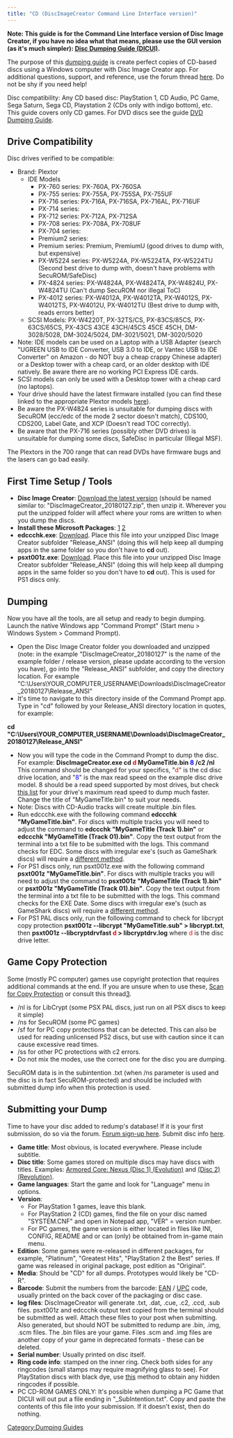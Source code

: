 ```yaml
---
title: "CD (DiscImageCreator Command Line Interface version)"
---
```


**Note: This guide is for the Command Line Interface version of Disc
Image Creator, if you have no idea what that means, please use the GUI
version (as it's much simpler): [Disc Dumping Guide
(DICUI)](Disc_Dumping_Guide_\(DICUI\) "wikilink").**

The purpose of this [dumping guide](Dumping-Guides "wikilink") is create
perfect copies of CD-based discs using a Windows computer with Disc
Image Creator app. For additional questions, support, and reference, use
the forum thread
[here](http://forum.redump.org/topic/10483/discimagecreator/). Do not be
shy if you need help\!

Disc compatibility: Any CD based disc: PlayStation 1, CD Audio, PC Game,
Sega Saturn, Sega CD, Playstation 2 (CDs only with indigo bottom), etc.
This guide covers only CD games. For DVD discs see the guide [DVD
Dumping Guide](DVD_Dumping_Guide_\(Disc_Image_Creator\) "wikilink").

## Drive Compatibility

Disc drives verified to be compatible:

  - Brand: Plextor
      - IDE Models
          - PX-760 series: PX-760A, PX-760SA
          - PX-755 series: PX-755A, PX-755SA, PX-755UF
          - PX-716 series: PX-716A, PX-716SA, PX-716AL, PX-716UF
          - PX-714 series:
          - PX-712 series: PX-712A, PX-712SA
          - PX-708 series: PX-708A, PX-708UF
          - PX-704 series:
          - Premium2 series:
          - Premium series: Premium, PremiumU (good drives to dump with,
            but expensive)
          - PX-W5224 series: PX-W5224A, PX-W5224TA, PX-W5224TU (Second
            best drive to dump with, doesn't have problems with
            SecuROM/SafeDisc)
          - PX-4824 series: PX-W4824A, PX-W4824TA, PX-W4824U, PX-W4824TU
            (Can't dump SecuROM nor illegal ToC)
          - PX-4012 series: PX-W4012A, PX-W4012TA, PX-W4012S,
            PX-W4012TS, PX-W4012U, PX-W4012TU (Best drive to dump with,
            reads errors better)
      - SCSI Models: PX-W4220T, PX-32TS/CS, PX-83CS/85CS, PX-63CS/65CS,
        PX-43CS 43CE 43CH/45CS 45CE 45CH, DM-3028/5028, DM-3024/5024,
        DM-3021/5021, DM-3020/5020
  - Note: IDE models can be used on a Laptop with a USB Adapter (search
    "UGREEN USB to IDE Converter, USB 3.0 to IDE, or Vantec USB to IDE
    Converter" on Amazon - do NOT buy a cheap crappy Chinese adapter) or
    a Desktop tower with a cheap card, or an older desktop with IDE
    natively. Be aware there are no working PCI Express IDE cards.
  - SCSI models can only be used with a Desktop tower with a cheap card
    (no laptops).
  - Your drive should have the latest firmware installed (you can find
    these linked to the appropriate Plextor models
    [here](#CD-Rom_.2F_CD-Audio "wikilink")).
  - Be aware the PX-W4824 series is unsuitable for dumping discs with
    SecuROM (ecc/edc of the mode 2 sector doesn't match), CDS100,
    CDS200, Label Gate, and XCP (Doesn't read TOC correctly).
  - Be aware that the PX-716 series (possibly other DVD drives) is
    unsuitable for dumping some discs, SafeDisc in particular (Illegal
    MSF).

The Plextors in the 700 range that can read DVDs have firmware bugs and
the lasers can go bad easily.

## First Time Setup / Tools

  - **Disc Image Creator**: [Download the latest
    version](https://github.com/saramibreak/DiscImageCreator/releases)
    (should be named similar to: "DiscImageCreator_20180127.zip", then
    unzip it. Wherever you put the unzipped folder will affect where
    your roms are written to when you dump the discs.
  - **Install these Microsoft Packages**:
    [1](https://www.microsoft.com/en-us/download/details.aspx?id=49981)
    [2](https://www.microsoft.com/en-us/download/details.aspx?id=52685)
  - **edccchk.exe**:
    [Download](http://redump.org/download/edccchk-1.26.rar). Place this
    file into your unzipped Disc Image Creator subfolder "Release_ANSI"
    (doing this will help keep all dumping apps in the same folder so
    you don't have to **cd** out).
  - **psxt001z.exe**:
    [Download](http://redump.org/download/psxt001z-0.21b1.7z). Place
    this file into your unzipped Disc Image Creator subfolder
    "Release_ANSI" (doing this will help keep all dumping apps in the
    same folder so you don't have to **cd** out). This is used for PS1
    discs only.

## Dumping

Now you have all the tools, are all setup and ready to begin dumping.
Launch the native Windows app "Command Prompt" (Start menu \> Windows
System \> Command Prompt).

  - Open the Disc Image Creator folder you downloaded and unzipped
    (note: in the example "DiscImageCreator_20180127" is the name of
    the example folder / release version, please update according to the
    version you have), go into the "Release_ANSI" subfolder, and copy
    the directory location. For example
    "C:\\Users\\YOUR_COMPUTER_USERNAME\\Downloads\\DiscImageCreator_20180127\\Release_ANSI"
  - It's time to navigate to this directory inside of the Command Prompt
    app. Type in "cd" followed by your Release_ANSI directory location
    in quotes, for example:

**cd
"C:\\Users\\YOUR_COMPUTER_USERNAME\\Downloads\\DiscImageCreator_20180127\\Release_ANSI"**

  - Now you will type the code in the Command Prompt to dump the disc.
    For example: **DiscImageCreator.exe cd
    <span style="color:red">d</span> MyGameTitle.bin
    <span style="color:#0000FF">8</span> /c2 /nl** This command should
    be changed for your specifics, "<span style="color:red">d</span>" is
    the cd disc drive location, and
    "<span style="color:#0000FF">8</span>" is the max read speed on the
    example disc drive model. 8 should be a read speed supported by most
    drives, but check [this list](Disc_Drive_Read_Speeds "wikilink") for
    your drive's maximum read speed to dump much faster. Change the
    title of "MyGameTitle.bin" to suit your needs.
  - Note: Discs with CD-Audio tracks will create multiple .bin files.
  - Run edccchk.exe with the following command **edccchk
    "MyGameTitle.bin"**. For discs with multiple tracks you will need to
    adjust the command to **edccchk "MyGameTitle (Track 1).bin"** or
    **edccchk "MyGameTitle (Track 01).bin"**. Copy the text output from
    the terminal into a txt file to be submitted with the logs. This
    command checks for EDC. Some discs with irregular exe's (such as
    GameShark discs) will require a [different
    method](PSX_Date_and_EDC_Check_on_Discs_with_Non-Standard_EXE "wikilink").
  - For PS1 discs only, run psxt001z.exe with the following command
    **psxt001z "MyGameTitle.bin"**. For discs with multiple tracks you
    will need to adjust the command to **psxt001z "MyGameTitle (Track
    1).bin"** or **psxt001z "MyGameTitle (Track 01).bin"**. Copy the
    text output from the terminal into a txt file to be submitted with
    the logs. This command checks for the EXE Date. Some discs with
    irregular exe's (such as GameShark discs) will require a [different
    method](PSX_Date_and_EDC_Check_on_Discs_with_Non-Standard_EXE "wikilink").
  - For PS1 PAL discs only, run the following command to check for
    libcrypt copy protection **psxt001z --libcrypt "MyGameTitle.sub" \>
    libcrypt.txt**, then **psxt001z --libcryptdrvfast
    <span style="color:red">d</span> \> libcryptdrv.log** where
    <span style="color:red">d</span> is the disc drive letter.

## Game Copy Protection

Some (mostly PC computer) games use copyright protection that requires
additional commands at the end. If you are unsure when to use these,
[Scan for Copy
Protection](Scanning_for_Copy_Protection_Guide "wikilink") or consult
this thread[3](http://forum.redump.org/topic/10483/discimagecreator/).

  - /nl is for LibCrypt (some PSX PAL discs, just run on all PSX discs
    to keep it simple)
  - /ns for SecuROM (some PC games)
  - /sf for for PC copy protections that can be detected. This can also
    be used for reading unlicensed PS2 discs, but use with caution since
    it can cause excessive read times.
  - /ss for other PC protections with c2 errors.
  - Do not mix the modes, use the correct one for the disc you are
    dumping.

SecuROM data is in the subintention .txt (when /ns parameter is used and
the disc is in fact SecuROM-protected) and should be included with
submitted dump info when this protection is used.

## Submitting your Dump

Time to have your disc added to redump's database\! If it is your first
submission, do so via the forum. [Forum sign-up
here](http://forum.redump.org/topic/12228/want-to-register-please-read-first/).
Submit disc info [here](http://forum.redump.org/forum/11/dumps/).

  - **Game title**: Most obvious, is located everywhere. Please include
    subtitle.
  - **Disc title**: Some games stored on multiple discs may have discs
    with titles. Examples: [Armored Core: Nexus (Disc 1)
    (Evolution)](http://redump.org/disc/15041/) and [(Disc 2)
    (Revolution)](http://redump.org/disc/15042/).
  - **Game languages**: Start the game and look for "Language" menu in
    options.
  - **Version**:
      - For PlayStation 1 games, leave this blank.
      - For PlayStation 2 (CD) games, find the file on your disc named
        "SYSTEM.CNF" and open in Notepad app, "VER" = version number.
      - For PC games, the game version is either located in files like
        INI, CONFIG, README and or can (only) be obtained from in-game
        main menu.
  - **Edition**: Some games were re-released in different packages, for
    example, "Platinum", "Greatest Hits", "PlayStation 2 the Best"
    series. If game was released in original package, post edition as
    "Original".
  - **Media**: Should be "CD" for all dumps. Prototypes would likely be
    "CD-R".
  - **Barcode**: Submit the numbers from the barcode:
    [EAN](http://en.wikipedia.org/wiki/European_Article_Number) /
    [UPC](http://en.wikipedia.org/wiki/Universal_Product_Code) code,
    usually printed on the back cover of the packaging or disc case.
  - **log files**: DiscImageCreator will generate .txt, .dat, .cue, .c2,
    .ccd, .sub files. psxt001z and edccchk output text copied from the
    terminal should be submitted as well. Attach these files to your
    post when submitting. Also generated, but should NOT be submitted to
    redump are .bin, .img, .scm files. The .bin files are your game.
    Files .scm and .img files are another copy of your game in
    deprecated formats - these can be deleted.
  - **Serial number**: Usually printed on disc itself.
  - **Ring code info**: stamped on the inner ring. Check both sides for
    any ringcodes (small stamps may require magnifying glass to see).
    For PlayStation discs with black dye, use
    [this](http://forum.redump.org/post/56100/#p56100) method to obtain
    any hidden ringcodes if possible.
  - PC CD-ROM GAMES ONLY: It's possible when dumping a PC Game that
    DICUI will out put a file ending in "_SubIntention.txt". Copy and
    paste the contents of this file into your submission. If it doesn't
    exist, then do nothing.

[Category:Dumping Guides](Category:Dumping_Guides "wikilink")